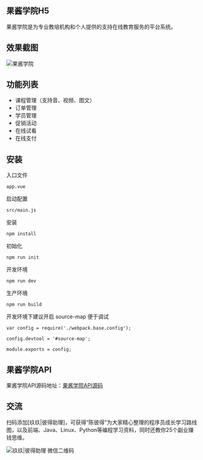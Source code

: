 ## 果酱学院H5

果酱学院是为专业教培机构和个人提供的支持在线教育服务的平台系统。

## 效果截图

![果酱学院](https://cdn.guojiang.club/edu1012.jpg)

## 功能列表

- 课程管理（支持音、视频、图文）
- 订单管理
- 学员管理
- 促销活动
- 在线试看
- 在线支付

## 安装

入口文件
```
app.vue
```

启动配置
```
src/main.js
```

安装
```
npm install
```
初始化
```
npm run init
```
开发环境
```
npm run dev
```

生产环境
```
npm run build
```

开发环境下建议开启 source-map 便于调试

```
var config = require('./webpack.base.config');

config.devtool = '#source-map';

module.exports = config;
```


## 果酱学院API

果酱学院API源码地址：[果酱学院API源码](https://gitee.com/guojiangclub/edu.api)


## 交流

扫码添加[玖玖|彼得助理]，可获得“陈彼得”为大家精心整理的程序员成长学习路线图，以及前端、Java、Linux、Python等编程学习资料，同时还教你25个副业赚钱思维。

![玖玖|彼得助理 微信二维码](https://cdn.guojiang.club/xiaojunjunqyewx2.jpg)




